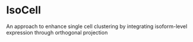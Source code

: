# IsoCell
An approach to enhance single cell clustering by integrating isoform-level expression through orthogonal projection
